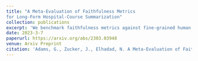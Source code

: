 ```yaml
---
title: "A Meta-Evaluation of Faithfulness Metrics
for Long-Form Hospital-Course Summarization"
collection: publications
excerpt: 'We benchmark faithfulness metrics against fine-grained human annotations for model-generated summaries of a patient's Brief Hospital Course. We meta-evaluate a broad set of proposed faithfulness metrics and, across metrics, explore the importance of domain adaptation (e.g. the impact of in-domain pre-training and metric fine-tuning), the use of source-summary alignments, and the effects of distilling a single metric from an ensemble of pre-existing metrics. Off-the-shelf metrics with no exposure to clinical text correlate well yet overly rely on summary extractiveness. As a practical guide to long-form clinical narrative summarization, we find that most metrics correlate best to human judgments when provided with one summary sentence at a time and a minimal set of relevant source context.'
date: 2023-3-7
paperurl: https://arxiv.org/abs/2303.03948
venue: Arxiv Preprint
citation: 'Adams, G., Zucker, J., Elhadad, N. A Meta-Evaluation of Faithfulness Metrics for Long-Form Hospital-Course Summarization.'
---
```

